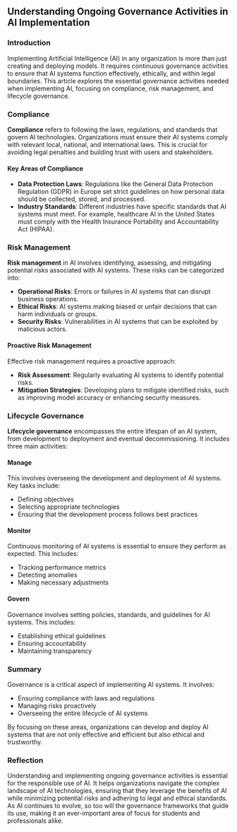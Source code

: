 ## Understanding Ongoing Governance Activities in AI Implementation

### Introduction

Implementing Artificial Intelligence (AI) in any organization is more than just creating and deploying models. It requires continuous governance activities to ensure that AI systems function effectively, ethically, and within legal boundaries. This article explores the essential governance activities needed when implementing AI, focusing on compliance, risk management, and lifecycle governance.

### Compliance

**Compliance** refers to following the laws, regulations, and standards that govern AI technologies. Organizations must ensure their AI systems comply with relevant local, national, and international laws. This is crucial for avoiding legal penalties and building trust with users and stakeholders.

#### Key Areas of Compliance

- **Data Protection Laws**: Regulations like the General Data Protection Regulation (GDPR) in Europe set strict guidelines on how personal data should be collected, stored, and processed. 
- **Industry Standards**: Different industries have specific standards that AI systems must meet. For example, healthcare AI in the United States must comply with the Health Insurance Portability and Accountability Act (HIPAA).

### Risk Management

**Risk management** in AI involves identifying, assessing, and mitigating potential risks associated with AI systems. These risks can be categorized into:

- **Operational Risks**: Errors or failures in AI systems that can disrupt business operations.
- **Ethical Risks**: AI systems making biased or unfair decisions that can harm individuals or groups.
- **Security Risks**: Vulnerabilities in AI systems that can be exploited by malicious actors.

#### Proactive Risk Management

Effective risk management requires a proactive approach:

- **Risk Assessment**: Regularly evaluating AI systems to identify potential risks.
- **Mitigation Strategies**: Developing plans to mitigate identified risks, such as improving model accuracy or enhancing security measures.

### Lifecycle Governance

**Lifecycle governance** encompasses the entire lifespan of an AI system, from development to deployment and eventual decommissioning. It includes three main activities:

#### Manage

This involves overseeing the development and deployment of AI systems. Key tasks include:

- Defining objectives
- Selecting appropriate technologies
- Ensuring that the development process follows best practices

#### Monitor

Continuous monitoring of AI systems is essential to ensure they perform as expected. This includes:

- Tracking performance metrics
- Detecting anomalies
- Making necessary adjustments

#### Govern

Governance involves setting policies, standards, and guidelines for AI systems. This includes:

- Establishing ethical guidelines
- Ensuring accountability
- Maintaining transparency

### Summary

Governance is a critical aspect of implementing AI systems. It involves:

- Ensuring compliance with laws and regulations
- Managing risks proactively
- Overseeing the entire lifecycle of AI systems

By focusing on these areas, organizations can develop and deploy AI systems that are not only effective and efficient but also ethical and trustworthy.

### Reflection

Understanding and implementing ongoing governance activities is essential for the responsible use of AI. It helps organizations navigate the complex landscape of AI technologies, ensuring that they leverage the benefits of AI while minimizing potential risks and adhering to legal and ethical standards. As AI continues to evolve, so too will the governance frameworks that guide its use, making it an ever-important area of focus for students and professionals alike.